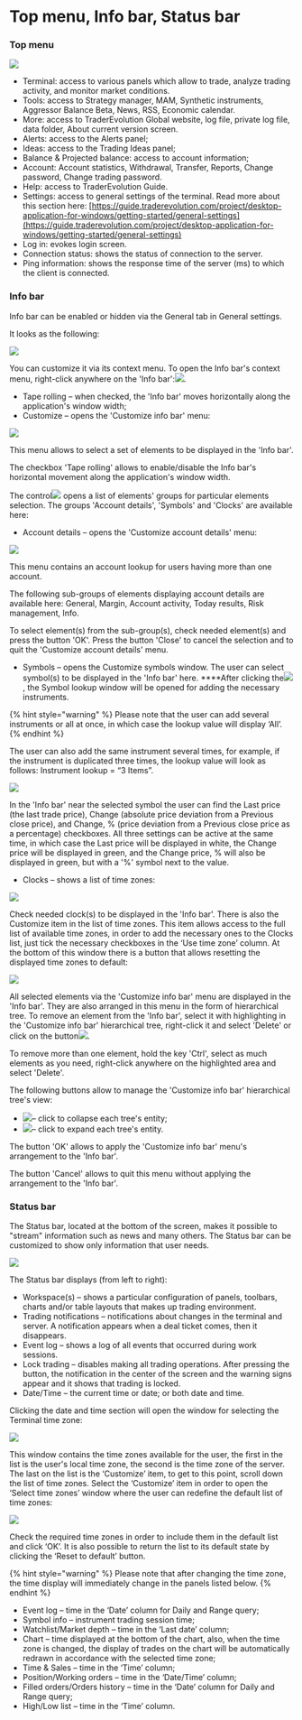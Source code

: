 # Top menu, Info bar, Status bar

### **Top** **menu**

![](../../../.gitbook/assets/te.png)

* Terminal: access to various panels which allow to trade, analyze trading activity, and monitor market conditions.
* Tools: access to Strategy manager, MAM, Synthetic instruments, Aggressor Balance Beta, News, RSS, Economic calendar.
* More: access to TraderEvolution Global website, log file, private log file, data folder, About current version screen.
* Alerts: access to the Alerts panel;
* Ideas: access to the Trading Ideas panel;
* Balance & Projected balance: access to account information;
* Account: Account statistics, Withdrawal, Transfer, Reports, Change password, Change trading password.
* Help: access to TraderEvolution Guide.
* Settings: access to general settings of the terminal. Read more about this section here: [https://guide.traderevolution.com/project/desktop-application-for-windows/getting-started/general-settings](https://guide.traderevolution.com/project/desktop-application-for-windows/getting-started/general-settings)
* Log in: evokes login screen.
* Connection status: shows the status of connection to the server.
* Ping information: shows the response time of the server \(ms\) to which the client is connected.

### **Info bar**

Info bar can be enabled or hidden via the General tab in General settings.

It looks as the following:

![](../../../.gitbook/assets/screenshot_7%20%281%29.jpg)

You can customize it via its context menu. To open the Info bar's context menu, right-click anywhere on the 'Info bar':![](../../../.gitbook/assets/2%20%2831%29.png).

* Tape rolling – when checked, the 'Info bar' moves horizontally along the application's window width;
* Customize – opens the 'Customize info bar' menu:

![](../../../.gitbook/assets/screenshot_6%20%284%29.jpg)

This menu allows to select a set of elements to be displayed in the 'Info bar'.

The checkbox 'Tape rolling' allows to enable/disable the Info bar's horizontal movement along the application's window width. 

The control![](../../../.gitbook/assets/4%20%2848%29.png)opens a list of elements' groups for particular elements selection. The groups 'Account details', 'Symbols' and 'Clocks' are available here:

* Account details – opens the 'Customize account details' menu:

![](../../../.gitbook/assets/5%20%287%29.png)

This menu contains an account lookup for users having more than one account.

The following sub-groups of elements displaying account details are available here: General, Margin, Account activity, Today results, Risk management, Info.

To select element\(s\) from the sub-group\(s\), check needed element\(s\) and press the button 'OK'. Press the button 'Close' to cancel the selection and to quit the 'Customize account details' menu.

* Symbols –   opens the Customize symbols window. The user can select symbol\(s\) to be displayed in the 'Info bar' here. ****After clicking the![](https://lh4.googleusercontent.com/eXennB7RAUSoZbuVQoiBMSonrhnlqHYeoylOjYu6H0NOfJC6p1I2xkAOb3tKagjWNG5b_J8M7zuYOV1q08-Z1iTW5ivCvrIw8nqoqJmV5c8v8_IK6iDLgCn-clCO6bMlVvZanTBs), the Symbol lookup window will be opened for adding the necessary instruments. 

{% hint style="warning" %}
Please note that the user can add several instruments or all at once, in which case the lookup value will display ‘All’. 
{% endhint %}

The user can also add the same instrument several times, for example, if the instrument is duplicated three times, the lookup value will look as follows: Instrument lookup = “3 Items”.

![](../../../.gitbook/assets/screenshot_1%20%285%29.jpg)

In the 'Info bar' near the selected symbol the user can find the Last price \(the last trade price\), Change \(absolute price deviation from a Previous close price\), and Change, % \(price deviation from a Previous close price as a percentage\) checkboxes. All three settings can be active at the same time, in which case the Last price will be displayed in white, the Change price will be displayed in green, and the Change price, % will also be displayed in green, but with a '%' symbol next to the value. 

*  Clocks – shows a list of time zones:

![](../../../.gitbook/assets/screenshot_3%20%286%29.jpg)

Check needed clock\(s\) to be displayed in the 'Info bar'. There is also the Customize item in the list of time zones. This item allows access to the full list of available time zones, in order to add the necessary ones to the Clocks list, just tick the necessary checkboxes in the ‘Use time zone’ column. At the bottom of this window there is a button that allows resetting the displayed time zones to default:

![](../../../.gitbook/assets/screenshot_4%20%281%29.jpg)

All selected elements via the 'Customize info bar' menu are displayed in the 'Info bar'. They are also arranged in this menu in the form of hierarchical tree. To remove an element from the 'Info bar', select it with highlighting in the 'Customize info bar' hierarchical tree, right-click it and select 'Delete' or click on the button![](../../../.gitbook/assets/7%20%287%29.png).

To remove more than one element, hold the key 'Ctrl', select as much elements as you need, right-click anywhere on the highlighted area and select 'Delete'.  
  
The following buttons allow to manage the 'Customize info bar' hierarchical tree's view:

* ![](../../../.gitbook/assets/8%20%2822%29.png)– click to collapse each tree's entity;
* ![](../../../.gitbook/assets/9%20%2813%29.png)– click to expand each tree's entity.

The button 'OK' allows to apply the 'Customize info bar' menu's arrangement to the 'Info bar'.

The button 'Cancel' allows to quit this menu without applying the arrangement to the 'Info bar'.

### **Status bar**

The Status bar, located at the bottom of the screen, makes it possible to "stream" information such as news and many others. The Status bar can be customized to show only information that user needs.

![](../../../.gitbook/assets/status-bar.png)

The Status bar displays \(from left to right\):

* Workspace\(s\) – shows a particular configuration of panels, toolbars, charts and/or table layouts that makes up trading environment.
* Trading notifications – notifications about changes in the terminal and server. A notification appears when a deal ticket comes, then it disappears.
* Event log – shows a log of all events that occurred during work sessions.
* Lock trading – disables making all trading operations. After pressing the button, the notification in the center of the screen and the warning signs appear and it shows that trading is locked.
* Date/Time – the current time or date; or both date and time.

Clicking the date and time section will open the window for selecting the Terminal time zone:

![](../../../.gitbook/assets/screenshot_1%20%288%29.jpg)

This window contains the time zones available for the user, the first in the list is the user's local time zone, the second is the time zone of the server. The last on the list is the ‘Customize’ item, to get to this point, scroll down the list of time zones. Select the ‘Customize’ item in order to open the ‘Select time zones’ window where the user can redefine the default list of time zones:

![](../../../.gitbook/assets/screenshot_2%20%286%29.jpg)

Check the required time zones in order to include them in the default list and click ‘OK’. It is also possible to return the list to its default state by clicking the ‘Reset to default’ button.

{% hint style="warning" %}
Please note that after changing the time zone, the time display will immediately change in the panels listed below.
{% endhint %}

* Event log – time in the ‘Date’ column for Daily and Range query;
* Symbol info – instrument trading session time;
* Watchlist/Market depth – time in the ‘Last date’ column;
* Chart – time displayed at the bottom of the chart, also, when the time zone is changed, the display of trades on the chart will be automatically redrawn in accordance with the selected time zone;
* Time & Sales – time in the ‘Time’ column;
* Position/Working orders – time in the ‘Date/Time’ column;
* Filled orders/Orders history – time in the ‘Date’ column for Daily and Range query;
* High/Low list – time in the ‘Time’ column.  

